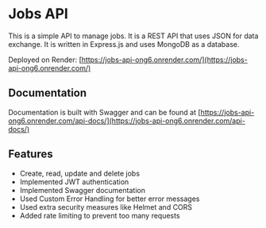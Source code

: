 # Jobs API

This is a simple API to manage jobs. It is a REST API that uses JSON for data exchange. It is written in Express.js and uses MongoDB as a database.

Deployed on Render: [https://jobs-api-ong6.onrender.com/](https://jobs-api-ong6.onrender.com/)

## Documentation

Documentation is built with Swagger and can be found at [https://jobs-api-ong6.onrender.com/api-docs/](https://jobs-api-ong6.onrender.com/api-docs/)

## Features

- Create, read, update and delete jobs
- Implemented JWT authentication
- Implemented Swagger documentation
- Used Custom Error Handling for better error messages
- Used extra security measures like Helmet and CORS
- Added rate limiting to prevent too many requests
